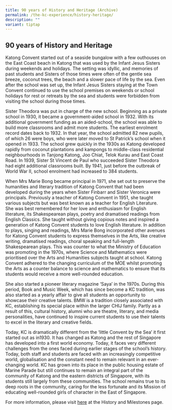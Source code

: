 ```yaml
---
title: 90 years of History and Heritage (Archive)
permalink: /the-kc-experience/history-heritage/
description: ""
variant: tiptap
---
```

## 90 years of History and Heritage

Katong Convent started out of a seaside bungalow with a few outhouses on the East Coast beach in Katong that was used by the Infant Jesus Sisters during weekends and holidays. The setting was idyllic, and memories of past students and Sisters of those times were often of the gentle sea breeze, coconut trees, the beach and a slower pace of life by the sea. Even after the school was set up, the Infant Jesus Sisters staying at the Town Convent continued to use the school premises on weekends or school holidays for rest or retreats by the sea and students were forbidden from visiting the school during those times.

Sister Theodora was put in charge of the new school. Beginning as a private school in 1930, it became a government-aided school in 1932. With its additional government funding as an aided-school, the school was able to build more classrooms and admit more students. The earliest enrolment record dates back to 1932. In that year, the school admitted 82 new pupils, of which 26 were boys, who were later moved to St Patrick’s school when it opened in 1933. The school grew quickly in the 1930s as Katong developed rapidly from coconut plantations and kampongs to middle-class residential neighbourhoods in Tanjong Katong, Joo Chiat, Telok Kurau and East Coast Road. In 1939, Sister St Vincent de Paul who succeeded Sister Theodora had eight additional classrooms built. By 1941, just before the outbreak of World War II, school enrolment had increased to 384 students.

When Mrs Marie Bong became principal in 1971, she set out to preserve the humanities and literary tradition of Katong Convent that had been developed during the years when Sister Finbarr and Sister Veronica were principals. Previously a teacher of Katong Convent in 1951, she taught various subjects but was best known as a teacher for English Literature. She was best remembered for her love and enthusiasm for English literature, its Shakespearean plays, poetry and dramatised readings from English Classics. She taught without giving copious notes and inspired a generation of Katong Convent students to love English literature. In addition to plays, singing and readings, Mrs Marie Bong incorporated other avenues for Katong Convent students to express themselves in the Arts, like creative writing, dramatised readings, choral speaking and full-length Shakespearean plays. This was counter to what the Ministry of Education was promoting in the 1970s, where Science and Mathematics were prioritised over the Arts and Humanities subjects taught at school. Katong Convent adhered to the changing curriculum of the MOE whilst promoting the Arts as a counter balance to science and mathematics to ensure that its students would receive a more well-rounded education.

She also started a pioneer literary magazine ‘Saya’ in the 1970s. During this period, Book and Music Week, which has since become a KC tradition, was also started as a yearly affair to give all students an opportunity to showcase their creative talents. BMW is a tradition closely associated with KC, establishing its special place within the larger CHIJ family. Partly as a result of this, cultural history, alumni who are theatre, literary, and media personalities, have continued to inspire current students to use their talents to excel in the literary and creative fields.

Today, KC is dramatically different from the ‘little Convent by the Sea’ it first started out as in1930. It has changed as Katong and the rest of Singapore has developed into a first world economy. Today, it faces very different challenges from the ones faced during earlier stages of the school’s history. Today, both staff and students are faced with an increasingly competitive world, globalisation and the constant need to remain relevant in an ever-changing world. KC has grown into its place in the public housing estate of Marine Parade but still continues to remain an integral part of the community of Katong and the eastern districts of Singapore, with its students still largely from these communities. The school remains true to its deep roots in the community, caring for the less fortunate and its Mission of educating well-rounded girls of character in the East of Singapore.

For more information, please visit [here](/about-us/history-milestones/) at the History and Milestones page.